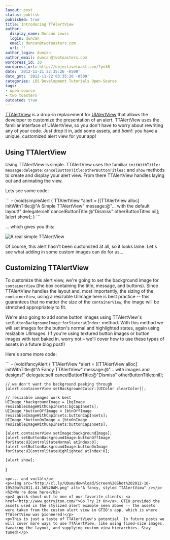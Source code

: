 ```yaml
---
layout: post
status: publish
published: true
title: Introducing TTAlertView
author:
  display_name: Duncan Lewis
  login: duncan
  email: duncan@twotoasters.com
  url: ''
author_login: duncan
author_email: duncan@twotoasters.com
wordpress_id: 30
wordpress_url: http://objectivetoast.com/?p=30
date: '2012-11-21 22:35:26 -0500'
date_gmt: '2012-11-22 03:35:26 -0500'
categories: iOS Development Tutorials Open-Source
tags:
- open-source
- two toasters
outdated: true
---
```

<p><a href="https://github.com/twotoasters/TTAlertView">TTAlertView</a> is a drop-in replacement for <a href="http://developer.apple.com/library/ios/#documentation/uikit/reference/UIAlertView_Class/UIAlertView/UIAlertView.html">UIAlertView</a> that allows the developer to customize the presentation of an alert. TTAlertView uses the familiar interface of UIAlertView, so you don't have to worry about rewriting any of your code. Just drop it in, add some assets, and <em>bam!</em>: you have a unique, customized alert view for your app!</p>

<h2>Using TTAlertView</h2>
<p>Using TTAlertView is simple. TTAlertView uses the familiar <code>initWithTitle:​message:​delegate:​cancelButtonTitle:​otherButtonTitles:</code> and <code>show</code> methods to create and display your alert view. From there TTAlertView handles laying out and animating the view.</p>
<p>Lets see some code:</p>
```
- (void)simpleAlert 
{ 
    TTAlertView *alert = [[TTAlertView alloc] initWithTitle:@"A Simple TTAlertView" 
                                                    message:@"... with the default layout!" 
                                                   delegate:self 
                                          cancelButtonTitle:@"Dismiss" 
                                          otherButtonTitles:nil];
    [alert show];
}
```
<p>... which gives you this:</p>
<p><img src="http://cl.ly/UDBV/download/Screen%20Shot%202012-10-19%20at%2011.23.32%20AM.png" alt="A real simple TTAlertView" /></p>
<p>Of course, this alert hasn't been customized at all, so it looks lame. Let's see what adding in some custom images can do for us...</p>
<h2>Customizing TTAlertView</h2>
<p>To customize this alert view, we're going to set the background image for <code>containerView</code> (the box containing the title, message, and buttons). Since TTAlertView handles the layout and, most importantly, the sizing of the <code>containerView</code>, using a resizable UIImage here is best practice -- this guarantees that no matter the size of the <code>containerView</code>, the image will be stretched appropriately to fit.</p>
<p>We're also going to add some button images using TTAlertView's <code>setButtonBackgroundImage:​forState:​atIndex:</code> method. With this method we will set images for the button's normal and highlighted states, again using resizable UIImages. (If you're using textured button images or button images with text baked in, worry not – we'll cover how to use these types of assets in a future blog post!)</p>
<p>Here's some more code:</p>
```
- (void)fancyAlert 
{
    TTAlertView *alert = [[TTAlertView alloc] initWithTitle:@"A Fancy TTAlertView" 
                                                    message:@"... with images and designs!" 
                                                   delegate:self 
                                          cancelButtonTitle:@"Dismiss" 
                                          otherButtonTitles:nil];

    // we don't want the background peeking through 
    [alert.containerView setBackgroundColor:[UIColor clearColor]];

    // resizable images work best 
    UIImage *backgroundImage = [bgImage resizableImageWithCapInsets:bgCapInsets]; 
    UIImage *buttonOffImage = [btnOffImage resizableImageWithCapInsets:buttonCapInsets];
    UIImage *buttonOnImage = [btnOnImage resizableImageWithCapInsets:buttonCapInsets];

    [alert.containerView setImage:backgroundImage]; 
    [alert setButtonBackgroundImage:buttonOffImage forState:UIControlStateNormal atIndex:0]; 
    [alert setButtonBackgroundImage:buttonOnImage forState:UIControlStateHighlighted atIndex:0];    

    [alert show];
}
```
<p>... and voilá!</p>
<p><img src="http://cl.ly/UDum/download/Screen%20Shot%202012-10-19%20at%2011.41.56%20AM.png" alt="A fancy, styled TTAlertView" /></p>
<h2>We're done here</h2>
<p>A quick shout-out to one of our favorite clients: <a href="http://www.gotryiton.com/">Go Try It On</a>. GTIO provided the assets used in the stylized alert example seen above -- the assets were taken from the custom alert view in GTIO's app, which is where TTAlertView was pioneered!</p>
<p>This is just a taste of TTAlertView's potential. In future posts we will cover more ways to use TTAlertView, like using fixed-size images, tweaking the layout, and supplying custom view hierarchies. Stay tuned!</p>
